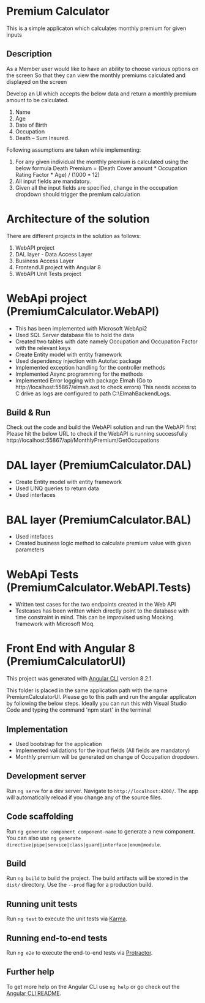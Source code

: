 # Premium Calculator
This is a simple applicaton which calculates monthly premium for given inputs

## Description
As a Member user would like to have an ability to choose various options on the screen So that they can
view the monthly premiums calculated and displayed on the screen

Develop an UI which accepts the below data and return a monthly premium amount to be
calculated.
1. Name
2. Age
3. Date of Birth
4. Occupation
5. Death – Sum Insured.

Following assumptions are taken while implementing: 
1. For any given individual the monthly premium is calculated using the below formula
Death Premium = (Death Cover amount * Occupation Rating Factor * Age) / (1000 * 12)
2. All input fields are mandatory.
3. Given all the input fields are specified, change in the occupation dropdown should trigger
the premium calculation

# Architecture of the solution

There are different projects in the solution as follows:
1) WebAPI project
2) DAL layer - Data Access Layer
3) Business Access Layer
4) FrontendUI project with Angular 8
5) WebAPI Unit Tests project

# WebApi project (PremiumCalculator.WebAPI)
 - This has been implemented with Microsoft WebApi2
 - Used SQL Server database file to hold the data
 - Created two tables with date namely Occupation and Occupation Factor with the relevant keys
 - Create Entity model with entity framework
 - Used dependency injection with Autofac package 
 - Implemented exception handling for the controller methods 
 - Implemented Async programming for the methods
 - Implemented Error logging with package Elmah (Go to http://localhost:55867/elmah.axd to check errors) This needs access    to C drive    as logs are configured to path C:\ElmahBackendLogs.
 
## Build & Run

Check out the code and build the WebAPI solution and run the WebAPI first
Please hit the below URL to check if the WebAPI is running successfully
http://localhost:55867/api/MonthlyPremium/GetOccupations
 
# DAL layer (PremiumCalculator.DAL)
  - Create Entity model with entity framework
  - Used LINQ queries to return data
  - Used interfaces
  
# BAL layer (PremiumCalculator.BAL)
  - Used intefaces
  - Created business logic method to calculate premium value with given parameters
  
# WebApi Tests (PremiumCalculator.WebAPI.Tests)
 - Written test cases for the two endpoints created in the Web API
 - Testcases has been written which directly point to the database with time constraint in mind. This can be improvised using Mocking      framework with Microsoft Moq. 

# Front End with Angular 8 (PremiumCalculatorUI)

This project was generated with [Angular CLI](https://github.com/angular/angular-cli) version 8.2.1.

This folder is placed in the same application path with the name PremiumCalculatorUI.
Please go to this path and run the angular applicaton by following the below steps.
Ideally you can run this with Visual Studio Code and typing the command 'npm start' in the terminal

## Implementation
- Used bootstrap for the application
- Implemented validations for the input fields (All fields are mandatory)
- Monthly premium will be generated on change of Occupation dropdown.

## Development server

Run `ng serve` for a dev server. Navigate to `http://localhost:4200/`. The app will automatically reload if you change any of the source files.

## Code scaffolding

Run `ng generate component component-name` to generate a new component. You can also use `ng generate directive|pipe|service|class|guard|interface|enum|module`.

## Build

Run `ng build` to build the project. The build artifacts will be stored in the `dist/` directory. Use the `--prod` flag for a production build.

## Running unit tests

Run `ng test` to execute the unit tests via [Karma](https://karma-runner.github.io).

## Running end-to-end tests

Run `ng e2e` to execute the end-to-end tests via [Protractor](http://www.protractortest.org/).

## Further help

To get more help on the Angular CLI use `ng help` or go check out the [Angular CLI README](https://github.com/angular/angular-cli/blob/master/README.md).

